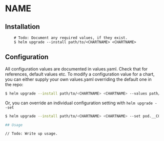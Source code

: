 # __NAME__

## Installation

```
    # Todo: Document any required values, if they exist.
    $ helm upgrade --install path/to/<CHARTNAME> <CHARTNAME>
```

## Configuration

All configuration values are documented in values.yaml. Check that for references, default values etc. To modify a
configuration value for a chart, you can either supply your own values.yaml overriding the default one in the repo:

```bash
$ helm upgrade --install path/to/<CHARTNAME> <CHARTNAME> --values path/to/custom/values/file.yaml
```

Or, you can override an individual configuration setting with `helm upgrade --set`

```bash
$ helm upgrade --install path/to/<CHARTNAME> <CHARTNAME> --set pod.__CONTAINER_NAME__.image="your/image:1.0.0"

## Usage

// Todo: Write up usage.
